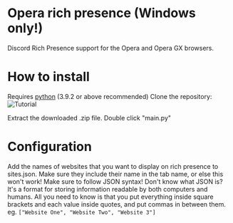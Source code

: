 # Opera rich presence (Windows only!)
Discord Rich Presence support for the Opera and Opera GX browsers.
# How to install
Requires [python](https://www.python.org/downloads/) (3.9.2 or above recommended)
Clone the repository:
![Tutorial](https://i.imgur.com/fnULDpG.png "Tutorial")

Extract the downloaded .zip file.
Double click "main.py"
# Configuration
Add the names of websites that you want to display on rich presence to sites.json. Make sure they include their name in the tab name, or else this won't work! Make sure to follow JSON syntax! Don't know what JSON is? It's a format for storing information readable by both computers and humans. All you need to know is that you put everything inside square brackets and each value inside quotes, and put commas in between them. eg. `["Website One", "Website Two", "Website 3"]`
